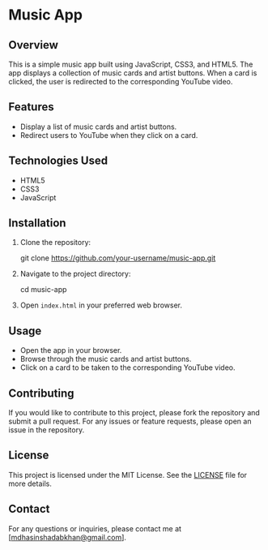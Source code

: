 # Music App

## Overview

This is a simple music app built using JavaScript, CSS3, and HTML5. The app displays a collection of music cards and artist buttons. When a card is clicked, the user is redirected to the corresponding YouTube video.

## Features

- Display a list of music cards and artist buttons.
- Redirect users to YouTube when they click on a card.

## Technologies Used

- HTML5
- CSS3
- JavaScript

## Installation

1. Clone the repository:
   
   git clone https://github.com/your-username/music-app.git
   

2. Navigate to the project directory:
   
   cd music-app
   

3. Open `index.html` in your preferred web browser.

## Usage

- Open the app in your browser.
- Browse through the music cards and artist buttons.
- Click on a card to be taken to the corresponding YouTube video.

## Contributing

If you would like to contribute to this project, please fork the repository and submit a pull request. For any issues or feature requests, please open an issue in the repository.

## License

This project is licensed under the MIT License. See the [LICENSE](LICENSE) file for more details.

## Contact

For any questions or inquiries, please contact me at [mdhasinshadabkhan@gmail.com].

